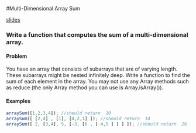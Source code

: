 #Multi-Dimensional Array Sum

[slides](http://slides.com/seemaullal/reacto-3)
### Write a function that computes the sum of a multi-dimensional array. ###

#### Problem ####
You have an array that consists of subarrays that are of varying length. These subarrays might be nested infinitely deep. Write a function to find the sum of each element in the array. You may not use any Array methods such as reduce (the only Array method you can use is Array.isArray()).


#### Examples ####

``` javascript
arraySum([1,2,3,4]); //should return  10
arraySum([ [2,4] , [1], [4,2,1] ]); //should return  14
arraySum([ 2, [3,4], 5, [-3, [6 , [ 4,5 ] ] ] ]); //should return  26
```

